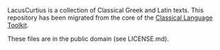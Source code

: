 LacusCurtius is a collection of Classical Greek and Latin texts. This repository has been migrated from the core of the [Classical Language Toolkit](https://github.com/kylepjohnson/cltk).

These files are in the public domain (see LICENSE.md).


